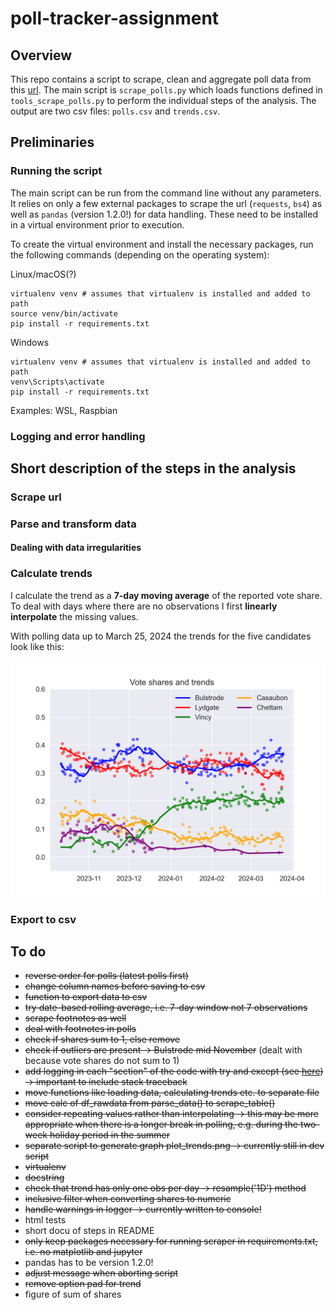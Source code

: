 # poll-tracker-assignment

## Overview
This repo contains a script to scrape, clean and aggregate poll data from this [url](https://cdn-dev.economistdatateam.com/jobs/pds/code-test/index.html). The main script is `scrape_polls.py` which loads functions defined in `tools_scrape_polls.py` to perform the individual steps of the analysis. The output are two csv files: `polls.csv` and `trends.csv`. 

## Preliminaries

### Running the script

The main script can be run from the command line without any parameters. It relies on only a few external packages to scrape the url (`requests`, `bs4`) as well as `pandas` (version 1.2.0!) for data handling. These need to be installed in a virtual environment prior to execution. 

To create the virtual environment and install the necessary packages, run the following commands (depending on the operating system):

Linux/macOS(?)
```
virtualenv venv # assumes that virtualenv is installed and added to path
source venv/bin/activate
pip install -r requirements.txt
```
Windows
```
virtualenv venv # assumes that virtualenv is installed and added to path
venv\Scripts\activate
pip install -r requirements.txt
```
Examples: WSL, Raspbian 

### Logging and error handling

## Short description of the steps in the analysis

### Scrape url 

### Parse and transform data

#### Dealing with data irregularities

### Calculate trends

I calculate the trend as a **7-day moving average** of the reported vote share. To deal with days where there are no observations I first **linearly interpolate** the missing values. 

With polling data up to March 25, 2024 the trends for the five candidates look like this:

![Figure: trends](./plots/plot_trends.png)

### Export to csv




## To do

- ~~reverse order for polls (latest polls first)~~
- ~~change column names before saving to csv~~
- ~~function to export data to csv~~
- ~~try date-based rolling average, i.e. 7-day window not 7 observations~~
- ~~scrape footnotes as well~~
- ~~deal with footnotes in polls~~
- ~~check if shares sum to 1, else remove~~
- ~~check if outliers are present -> Bulstrode mid November~~ (dealt with because vote shares do not sum to 1)
- ~~add logging in each "section" of the code with try and except (see [here](https://medium.com/@rahulkumar_33287/logger-error-versus-logger-exception-4113b39beb4b)) -> important to include stack traceback~~
- ~~move functions like loading data, calculating trends etc. to separate file~~
- ~~move calc of df_rawdata from parse_data() to scrape_table()~~
- ~~consider repeating values rather than interpolating -> this may be more appropriate when there is a longer break in polling, e.g. during the two-week holiday period in the summer~~
- ~~separate script to generate graph plot_trends.png -> currently still in dev script~~
- ~~virtualenv~~
- ~~docstring~~
- ~~check that trend has only one obs per day -> resample('1D') method~~
- ~~inclusive filter when converting shares to numeric~~
- ~~handle warnings in logger -> currently written to console!~~
- html tests
- short docu of steps in README
- ~~only keep packages necessary for running scraper in requirements.txt, i.e. no matplotlib and jupyter~~
- pandas has to be version 1.2.0!
- ~~adjust message when aborting script~~
- ~~remove option pad for trend~~
- figure of sum of shares



